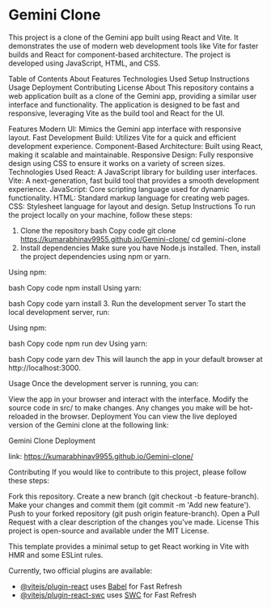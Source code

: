 # Gemini Clone
This project is a clone of the Gemini app built using React and Vite. It demonstrates the use of modern web development tools like Vite for faster builds and React for component-based architecture. The project is developed using JavaScript, HTML, and CSS.

Table of Contents
About
Features
Technologies Used
Setup Instructions
Usage
Deployment
Contributing
License
About
This repository contains a web application built as a clone of the Gemini app, providing a similar user interface and functionality. The application is designed to be fast and responsive, leveraging Vite as the build tool and React for the UI.

Features
Modern UI: Mimics the Gemini app interface with responsive layout.
Fast Development Build: Utilizes Vite for a quick and efficient development experience.
Component-Based Architecture: Built using React, making it scalable and maintainable.
Responsive Design: Fully responsive design using CSS to ensure it works on a variety of screen sizes.
Technologies Used
React: A JavaScript library for building user interfaces.
Vite: A next-generation, fast build tool that provides a smooth development experience.
JavaScript: Core scripting language used for dynamic functionality.
HTML: Standard markup language for creating web pages.
CSS: Stylesheet language for layout and design.
Setup Instructions
To run the project locally on your machine, follow these steps:

1. Clone the repository
bash
Copy code
git clone https://kumarabhinav9955.github.io/Gemini-clone/
cd gemini-clone
2. Install dependencies
Make sure you have Node.js installed. Then, install the project dependencies using npm or yarn.

Using npm:

bash
Copy code
npm install
Using yarn:

bash
Copy code
yarn install
3. Run the development server
To start the local development server, run:

Using npm:

bash
Copy code
npm run dev
Using yarn:

bash
Copy code
yarn dev
This will launch the app in your default browser at http://localhost:3000.

Usage
Once the development server is running, you can:

View the app in your browser and interact with the interface.
Modify the source code in src/ to make changes.
Any changes you make will be hot-reloaded in the browser.
Deployment
You can view the live deployed version of the Gemini clone at the following link:

Gemini Clone Deployment

link: https://kumarabhinav9955.github.io/Gemini-clone/

Contributing
If you would like to contribute to this project, please follow these steps:

Fork this repository.
Create a new branch (git checkout -b feature-branch).
Make your changes and commit them (git commit -m 'Add new feature').
Push to your forked repository (git push origin feature-branch).
Open a Pull Request with a clear description of the changes you've made.
License
This project is open-source and available under the MIT License.



This template provides a minimal setup to get React working in Vite with HMR and some ESLint rules.

Currently, two official plugins are available:

- [@vitejs/plugin-react](https://github.com/vitejs/vite-plugin-react/blob/main/packages/plugin-react/README.md) uses [Babel](https://babeljs.io/) for Fast Refresh
- [@vitejs/plugin-react-swc](https://github.com/vitejs/vite-plugin-react-swc) uses [SWC](https://swc.rs/) for Fast Refresh
